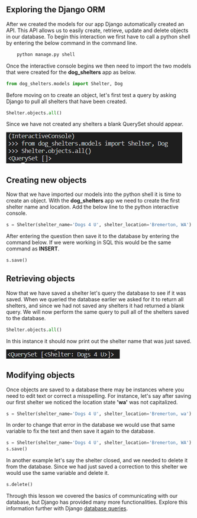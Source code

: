 [2]: https://docs.djangoproject.com/en/3.1/topics/db/queries/ "Django Queries"

## Exploring the Django ORM
After we created the models for our app Django automatically created an API. This API allows us to easily create, retrieve, update and delete objects in our database. To begin this interaction we first have to call a python shell by entering the below command in the command line.

```bash
    python manage.py shell
```

Once the interactive console begins we then need to import the two models that were created for the **dog_shelters** app as below.

```python
from dog_shelters.models import Shelter, Dog 
```

Before moving on to create an object, let's first test a query by asking Django to pull all shelters that have been created. 

```python
Shelter.objects.all()
```
Since we have not created any shelters a blank QuerySet should appear.

![No Entries](../Module2/Module2_Images/Module2_NoObjects.PNG)

## Creating new objects

Now that we have imported our models into the python shell it is time to create an object. With the **dog_shelters** app we need to create the first shelter name and location. Add the below line to the python interactive console.

```python
s = Shelter(shelter_name='Dogs 4 U', shelter_location='Bremerton, WA')
```

After entering the question then save it to the database by entering the command below. If we were working in SQL this would be the same command as **INSERT**.

```python
s.save()
```

## Retrieving objects

Now that we have saved a shelter let's query the database to see if it was saved. When we queried the database earlier we asked for it to return all shelters, and since we had not saved any shelters it had returned a blank query. We will now perform the same query to pull all of the shelters saved to the database.

```python
Shelter.objects.all()
```
In this instance it should now print out the shelter name that was just saved.

![Return Shelter Name](../Module2/Module2_Images/Module2_ReturnShelter.PNG)

## Modifying objects

Once objects are saved to a database there may be instances where you need to edit text or correct a misspelling. For instance, let's say after saving our first shelter we noticed the location state **'wa'** was not capitalized. 

```python
s = Shelter(shelter_name='Dogs 4 U', shelter_location='Bremerton, wa')
```

In order to change that error in the database we would use that same variable to fix the text and then save it again to the database.

```python
s = Shelter(shelter_name='Dogs 4 U', shelter_location='Bremerton, WA')
s.save()
```

In another example let's say the shelter closed, and we needed to delete it from the database. Since we had just saved a correction to this shelter we would use the same variable and delete it.

```python
s.delete()
```

Through this lesson we covered the basics of communicating with our database, but Django has provided many more functionalities. Explore this information further with Django [database queries][2].
